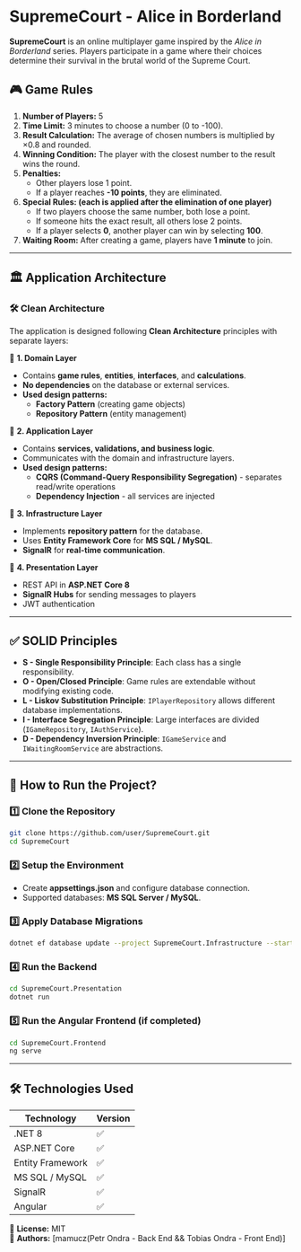 # SupremeCourt - Alice in Borderland

**SupremeCourt** is an online multiplayer game inspired by the *Alice in Borderland* series. Players participate in a game where their choices determine their survival in the brutal world of the Supreme Court.

## 🎮 Game Rules

1. **Number of Players:** 5
2. **Time Limit:** 3 minutes to choose a number (0 to -100).
3. **Result Calculation:** The average of chosen numbers is multiplied by ×0.8 and rounded.
4. **Winning Condition:** The player with the closest number to the result wins the round.
5. **Penalties:**
   - Other players lose 1 point.
   - If a player reaches **-10 points**, they are eliminated.
6. **Special Rules: (each is applied after the elimination of one player)**  
   - If two players choose the same number, both lose a point.
   - If someone hits the exact result, all others lose 2 points.
   - If a player selects **0**, another player can win by selecting **100**.
7. **Waiting Room:** After creating a game, players have **1 minute** to join.

---

## 🏛 Application Architecture

### **🛠 Clean Architecture**
The application is designed following **Clean Architecture** principles with separate layers:

📂 **1. Domain Layer**  
   - Contains **game rules**, **entities**, **interfaces**, and **calculations**.  
   - **No dependencies** on the database or external services.  
   - **Used design patterns:**  
     - **Factory Pattern** (creating game objects)  
     - **Repository Pattern** (entity management)

📂 **2. Application Layer**  
   - Contains **services, validations, and business logic**.  
   - Communicates with the domain and infrastructure layers.  
   - **Used design patterns:**  
     - **CQRS (Command-Query Responsibility Segregation)** - separates read/write operations  
     - **Dependency Injection** - all services are injected  

📂 **3. Infrastructure Layer**  
   - Implements **repository pattern** for the database.  
   - Uses **Entity Framework Core** for **MS SQL / MySQL**.  
   - **SignalR** for **real-time communication**.

📂 **4. Presentation Layer**  
   - REST API in **ASP.NET Core 8**  
   - **SignalR Hubs** for sending messages to players  
   - JWT authentication

---

## ✅ SOLID Principles

- **S - Single Responsibility Principle**: Each class has a single responsibility.
- **O - Open/Closed Principle**: Game rules are extendable without modifying existing code.
- **L - Liskov Substitution Principle**: `IPlayerRepository` allows different database implementations.
- **I - Interface Segregation Principle**: Large interfaces are divided (`IGameRepository`, `IAuthService`).
- **D - Dependency Inversion Principle**: `IGameService` and `IWaitingRoomService` are abstractions.

---

## 🚀 How to Run the Project?

### **1️⃣ Clone the Repository**
```sh
git clone https://github.com/user/SupremeCourt.git
cd SupremeCourt
```

### **2️⃣ Setup the Environment**
- Create **appsettings.json** and configure database connection.
- Supported databases: **MS SQL Server / MySQL**.

### **3️⃣ Apply Database Migrations**
```sh
dotnet ef database update --project SupremeCourt.Infrastructure --startup-project SupremeCourt.Presentation
```

### **4️⃣ Run the Backend**
```sh
cd SupremeCourt.Presentation
dotnet run
```

### **5️⃣ Run the Angular Frontend** (if completed)
```sh
cd SupremeCourt.Frontend
ng serve
```

---

## 🛠 Technologies Used

| Technology        | Version |
|--------------------|--------|
| .NET 8            | ✅ |
| ASP.NET Core      | ✅ |
| Entity Framework  | ✅ |
| MS SQL / MySQL    | ✅ |
| SignalR           | ✅ |
| Angular           | ✅ |

📌 **License:** MIT  
📌 **Authors:** [mamucz(Petr Ondra - Back End && Tobias Ondra - Front End)]
